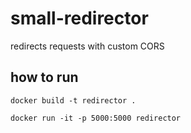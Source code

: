 # small-redirector

redirects requests with custom CORS

## how to run

```
docker build -t redirector . 
```
```
docker run -it -p 5000:5000 redirector 
```
